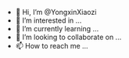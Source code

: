 - 👋 Hi, I’m @YongxinXiaozi
- 👀 I’m interested in ...
- 🌱 I’m currently learning ...
- 💞️ I’m looking to collaborate on ...
- 📫 How to reach me ...

<!---
YongxinXiaozi/YongxinXiaozi is a ✨ special ✨ repository because its `README.md` (this file) appears on your GitHub profile.
You can click the Preview link to take a look at your changes.
--->
